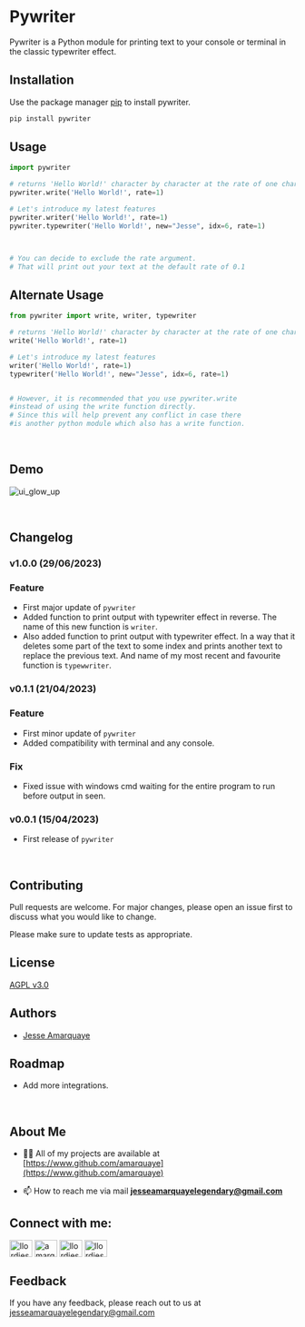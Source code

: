 # Pywriter

Pywriter is a Python module for printing text to your console or terminal in the classic typewriter effect.

## Installation

Use the package manager [pip](https://pip.pypa.io/en/stable/) to install pywriter.

```bash
pip install pywriter
```


## Usage

```python
import pywriter

# returns 'Hello World!' character by character at the rate of one character per second
pywriter.write('Hello World!', rate=1)

# Let's introduce my latest features
pywriter.writer('Hello World!', rate=1)
pywriter.typewriter('Hello World!', new="Jesse", idx=6, rate=1)



# You can decide to exclude the rate argument.
# That will print out your text at the default rate of 0.1


```

## Alternate Usage
```python
from pywriter import write, writer, typewriter

# returns 'Hello World!' character by character at the rate of one character per second
write('Hello World!', rate=1)

# Let's introduce my latest features
writer('Hello World!', rate=1)
typewriter('Hello World!', new="Jesse", idx=6, rate=1)


# However, it is recommended that you use pywriter.write
#instead of using the write function directly.
# Since this will help prevent any conflict in case there
#is another python module which also has a write function.

```
<br/>

## Demo

![ui_glow_up](https://user-images.githubusercontent.com/96346994/233510322-9397b5b3-8626-447a-9453-0e580beae656.gif)

<br/>

## Changelog

### v1.0.0 (29/06/2023)

### Feature

- First major update of `pywriter`
- Added function to print output with typewriter effect in reverse.
  The name of this new function is ```writer```.
- Also added function to print output with typewriter effect.
  In a way that it deletes some part of the text to some index and prints another text to replace the previous text.
  And name of my most recent and favourite function is ```typewwriter```.


### v0.1.1 (21/04/2023)

### Feature

- First minor update of `pywriter`
- Added compatibility with terminal and any console.

### Fix

- Fixed issue with windows cmd waiting for the entire program to run before output in seen.


### v0.0.1 (15/04/2023)

- First release of `pywriter`

<br/>

## Contributing

Pull requests are welcome. For major changes, please open an issue first
to discuss what you would like to change.

Please make sure to update tests as appropriate.

## License

[AGPL v3.0](https://github.com/amarquaye/pywriter/blob/master/LICENSE)


## Authors

- [Jesse Amarquaye](https://www.github.com/amarquaye)


## Roadmap

- Add more integrations.

<br/>

## About Me

- 👨‍💻 All of my projects are available at [https://www.github.com/amarquaye](https://www.github.com/amarquaye)

- 📫 How to reach me via mail **jesseamarquayelegendary@gmail.com**

<h2 align="left">Connect with me:</h2>
<p align="left">
<a href="https://twitter.com/llordjesse" target="blank"><img align="center" src="https://raw.githubusercontent.com/rahuldkjain/github-profile-readme-generator/master/src/images/icons/Social/twitter.svg" alt="llordjesse" height="30" width="40" /></a>
<a href="https://linkedin.com/in/amarquaye" target="blank"><img align="center" src="https://raw.githubusercontent.com/rahuldkjain/github-profile-readme-generator/master/src/images/icons/Social/linked-in-alt.svg" alt="amarquaye" height="30" width="40" /></a>
<a href="https://fb.com/llordjesse" target="blank"><img align="center" src="https://raw.githubusercontent.com/rahuldkjain/github-profile-readme-generator/master/src/images/icons/Social/facebook.svg" alt="llordjesse" height="30" width="40" /></a>
<a href="https://instagram.com/llordjesse" target="blank"><img align="center" src="https://raw.githubusercontent.com/rahuldkjain/github-profile-readme-generator/master/src/images/icons/Social/instagram.svg" alt="llordjesse" height="30" width="40" /></a>
</p>


## Feedback

If you have any feedback, please reach out to us at jesseamarquayelegendary@gmail.com
